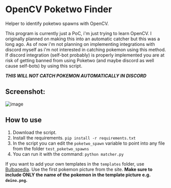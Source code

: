 # OpenCV Poketwo Finder

Helper to identify poketwo spawns with OpenCV.

This program is currently just a PoC, i'm just trying to learn OpenCV. I originally planned on making this into an automatic catcher but this was a long ago. As of now i'm not planning on implementing integrations with discord myself as i'm not interested in catching pokemon using this method. 
If discord integration (self-bot probably) is properly implemented you are at risk of getting banned from using Poketwo (and maybe discord as well cause self-bots) by using this script.

***THIS WILL NOT CATCH POKEMON AUTOMATICALLY IN DISCORD***

## Screenshot:

![image](https://github.com/Bonkeyzz/py_poketwofinder/assets/23555978/3f3878ff-64e5-479f-bf98-44598f5322f1)

## How to use

1. Download the script.
2. Install the requirements. `pip install -r requirements.txt`
3. In the script you can edit the `poketwo_spawn` variable to point into any file from the folder `test_poketwo_spawns`
4. You can run it with the command: `python matcher.py`

If you want to add your own templates in the `templates` folder, use [Bulbapedia](https://bulbapedia.bulbagarden.net/). Use the first pokemon picture from the site.
**Make sure to include ONLY the name of the pokemon in the template picture e.g. `deino.png`.**


